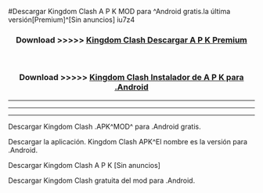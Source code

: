 #Descargar Kingdom Clash  A P K MOD para ^Android gratis.la última versión[Premium]^[Sin anuncios] iu7z4



<div align="center">
<h3>Download >>>>> <a href="https://es-web.web.app/?es= Kingdom Clash ">Kingdom Clash  Descargar A P K Premium</a></h3><br>

<h3>Download >>>>> <a href="https://es-web.web.app/?es= Kingdom Clash ">Kingdom Clash  Instalador de A P K para .Android</a></h3>
</div>


----------------------------------------------------------

----------------------------------------------------------

----------------------------------------------------------

Descargar Kingdom Clash  .APK^MOD^ para .Android gratis.

Descargar la aplicación. Kingdom Clash  APK^El nombre es la versión para .Android.

Descargar Kingdom Clash  A P K [Sin anuncios]

Descargar Kingdom Clash  gratuita del mod para .Android.